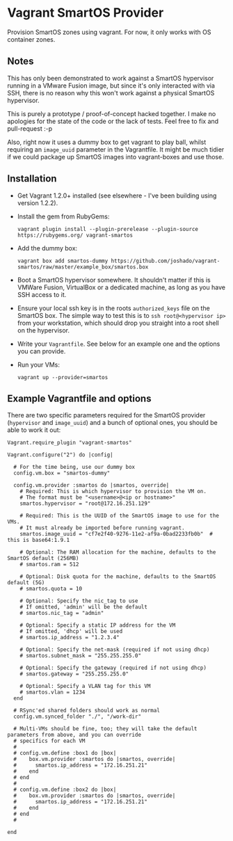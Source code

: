 # Vagrant SmartOS Provider

Provision SmartOS zones using vagrant. For now, it only works with OS container zones.

## Notes

This has only been demonstrated to work against a SmartOS hypervisor running in a VMware Fusion image, but since it's only interacted with via SSH, there is no reason why this won't work against a physical SmartOS hypervisor.

This is purely a prototype / proof-of-concept hacked together. I make no apologies for the state of the code or the lack of tests. Feel free to fix and pull-request :-p

Also, right now it uses a dummy box to get vagrant to play ball, whilst requiring an `image_uuid` parameter in the Vagrantfile. It might be much tidier if we could package up SmartOS images into vagrant-boxes and use those.

## Installation

* Get Vagrant 1.2.0+ installed (see elsewhere - I've been building using version 1.2.2).

* Install the gem from RubyGems:

  `vagrant plugin install --plugin-prerelease --plugin-source https://rubygems.org/ vagrant-smartos`

* Add the dummy box:

  `vagrant box add smartos-dummy https://github.com/joshado/vagrant-smartos/raw/master/example_box/smartos.box`

* Boot a SmartOS hypervisor somewhere. It shouldn't matter if this is VMWare Fusion, VirtualBox or a dedicated machine, as long as you have SSH access to it.

* Ensure your local ssh key is in the roots `authorized_keys` file on the SmartOS box. The simple way to test this is to `ssh root@<hypervisor ip>` from your workstation, which should drop you straight into a root shell on the hypervisor.

* Write your `Vagrantfile`. See below for an example one and the options you can provide.

* Run your VMs:

  `vagrant up --provider=smartos`


## Example Vagrantfile and options

There are two specific parameters required for the SmartOS provider (`hypervisor` and `image_uuid`) and a bunch of optional ones, you should be able to work it out:

    Vagrant.require_plugin "vagrant-smartos"

    Vagrant.configure("2") do |config|

      # For the time being, use our dummy box
      config.vm.box = "smartos-dummy"

      config.vm.provider :smartos do |smartos, override|
        # Required: This is which hypervisor to provision the VM on.
        # The format must be "<username>@<ip or hostname>"
        smartos.hypervisor = "root@172.16.251.129"

        # Required: This is the UUID of the SmartOS image to use for the VMs. 
        # It must already be imported before running vagrant.
        smartos.image_uuid = "cf7e2f40-9276-11e2-af9a-0bad2233fb0b"  # this is base64:1.9.1

        # Optional: The RAM allocation for the machine, defaults to the SmartOS default (256MB)
        # smartos.ram = 512

        # Optional: Disk quota for the machine, defaults to the SmartOS default (5G)
        # smartos.quota = 10

        # Optional: Specify the nic_tag to use
        # If omitted, 'admin' will be the default
        # smartos.nic_tag = "admin"

        # Optional: Specify a static IP address for the VM
        # If omitted, 'dhcp' will be used
        # smartos.ip_address = "1.2.3.4"

        # Optional: Specify the net-mask (required if not using dhcp)
        # smartos.subnet_mask = "255.255.255.0"

        # Optional: Specify the gateway (required if not using dhcp)
        # smartos.gateway = "255.255.255.0"

        # Optional: Specify a VLAN tag for this VM
        # smartos.vlan = 1234
      end

      # RSync'ed shared folders should work as normal
      config.vm.synced_folder "./", "/work-dir"

      # Multi-VMs should be fine, too; they will take the default parameters from above, and you can override
      # specifics for each VM
      #
      # config.vm.define :box1 do |box|
      #    box.vm.provider :smartos do |smartos, override|
      #      smartos.ip_address = "172.16.251.21"
      #    end
      # end
      #
      # config.vm.define :box2 do |box|
      #    box.vm.provider :smartos do |smartos, override|
      #      smartos.ip_address = "172.16.251.21"
      #    end
      # end
      #

    end
